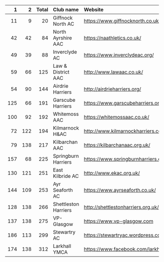 |   1 |   2 |   Total | Club name            | Website                                    |
|----:|----:|--------:|:---------------------|:-------------------------------------------|
|  11 |   9 |      20 | Giffnock North AC    | https://www.giffnocknorth.co.uk/           |
|  42 |  42 |      84 | North Ayrshire AAC   | https://naathletics.co.uk/                 |
|  49 |  39 |      88 | Inverclyde AC        | https://www.inverclydeac.org/              |
|  59 |  66 |     125 | Law & District AAC   | http://www.lawaac.co.uk/                   |
|  54 |  90 |     144 | Airdrie Harriers     | http://airdrieharriers.org/                |
| 125 |  66 |     191 | Garscube Harriers    | https://www.garscubeharriers.org.uk/       |
| 100 |  92 |     192 | Whitemoss AAC        | https://whitemossaac.co.uk/                |
|  72 | 122 |     194 | Kilmarnock H&AC      | http://www.kilmarnockharriers.com/         |
|  79 | 138 |     217 | Kilbarchan AAC       | https://kilbarchanaac.org.uk/              |
| 157 |  68 |     225 | Springburn Harriers  | https://www.springburnharriers.co.uk/      |
| 130 | 121 |     251 | East Kilbride AC     | http://www.ekac.org.uk/                    |
| 144 | 109 |     253 | Ayr Seaforth AC      | https://www.ayrseaforth.co.uk/             |
| 128 | 138 |     266 | Shettleston Harriers | http://shettlestonharriers.org.uk/         |
| 137 | 138 |     275 | VP-Glasgow           | https://www.vp-glasgow.com                 |
| 186 | 113 |     299 | Stewartry AC         | https://stewartryac.wordpress.com/         |
| 174 | 138 |     312 | Larkhall YMCA        | https://www.facebook.com/larkhallharriers/ |